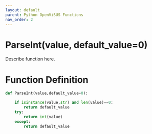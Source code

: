 ```yaml
---
layout: default
parent: Python OpenViSUS Functions
nav_order: 2
---
```


# ParseInt(value, default_value=0)

Describe function here.

# Function Definition

```python
def ParseInt(value,default_value=0):

	if isinstance(value,str) and len(value)==0:
		return default_value
	try:
		return int(value)
	except:
		return default_value			

```